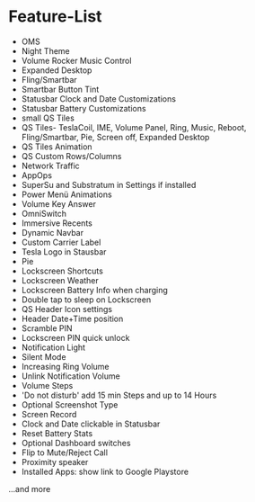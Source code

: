 # Feature-List

- OMS
- Night Theme
- Volume Rocker Music Control
- Expanded Desktop
- Fling/Smartbar
- Smartbar Button Tint
- Statusbar Clock and Date Customizations
- Statusbar Battery Customizations
- small QS Tiles
- QS Tiles- TeslaCoil, IME, Volume Panel, Ring, Music, Reboot, Fling/Smartbar, Pie, Screen off, Expanded Desktop
- QS Tiles Animation
- QS Custom Rows/Columns
- Network Traffic
- AppOps
- SuperSu and Substratum in Settings if installed
- Power Menü Animations
- Volume Key Answer
- OmniSwitch
- Immersive Recents
- Dynamic Navbar
- Custom Carrier Label
- Tesla Logo in Stausbar
- Pie
- Lockscreen Shortcuts
- Lockscreen Weather
- Lockscreen Battery Info when charging
- Double tap to sleep on Lockscreen
- QS Header Icon settings
- Header Date+Time position
- Scramble PIN
- Lockscreen PIN quick unlock
- Notification Light
- Silent Mode
- Increasing Ring Volume
- Unlink Notification Volume
- Volume Steps
- 'Do not disturb' add 15 min Steps and up to 14 Hours
- Optional Screenshot Type
- Screen Record
- Clock and Date clickable in Statusbar
- Reset Battery Stats
- Optional Dashboard switches
- Flip to Mute/Reject Call
- Proximity speaker
- Installed Apps: show link to Google Playstore

...and more
